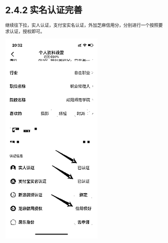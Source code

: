 # 2.4.2 实名认证完善

继续往下拉，实人认证，支付宝实名认证，外加芝麻信用分，分别进行一个按照要求认证，授权即可。

![](img/e7cbebb6d8f05b4e1814e8b29af13c70.png)